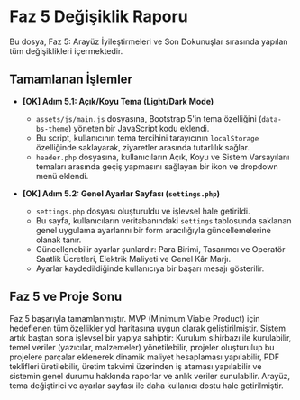 # Faz 5 Değişiklik Raporu

Bu dosya, Faz 5: Arayüz İyileştirmeleri ve Son Dokunuşlar sırasında yapılan tüm değişiklikleri içermektedir.

## Tamamlanan İşlemler

- **[OK] Adım 5.1: Açık/Koyu Tema (Light/Dark Mode)**
  - `assets/js/main.js` dosyasına, Bootstrap 5'in tema özelliğini (`data-bs-theme`) yöneten bir JavaScript kodu eklendi.
  - Bu script, kullanıcının tema tercihini tarayıcının `localStorage` özelliğinde saklayarak, ziyaretler arasında tutarlılık sağlar.
  - `header.php` dosyasına, kullanıcıların Açık, Koyu ve Sistem Varsayılanı temaları arasında geçiş yapmasını sağlayan bir ikon ve dropdown menü eklendi.

- **[OK] Adım 5.2: Genel Ayarlar Sayfası (`settings.php`)**
  - `settings.php` dosyası oluşturuldu ve işlevsel hale getirildi.
  - Bu sayfa, kullanıcıların veritabanındaki `settings` tablosunda saklanan genel uygulama ayarlarını bir form aracılığıyla güncellemelerine olanak tanır.
  - Güncellenebilir ayarlar şunlardır: Para Birimi, Tasarımcı ve Operatör Saatlik Ücretleri, Elektrik Maliyeti ve Genel Kâr Marjı.
  - Ayarlar kaydedildiğinde kullanıcıya bir başarı mesajı gösterilir.

## Faz 5 ve Proje Sonu

Faz 5 başarıyla tamamlanmıştır. MVP (Minimum Viable Product) için hedeflenen tüm özellikler yol haritasına uygun olarak geliştirilmiştir. Sistem artık baştan sona işlevsel bir yapıya sahiptir: Kurulum sihirbazı ile kurulabilir, temel veriler (yazıcılar, malzemeler) yönetilebilir, projeler oluşturulup bu projelere parçalar eklenerek dinamik maliyet hesaplaması yapılabilir, PDF teklifleri üretilebilir, üretim takvimi üzerinden iş ataması yapılabilir ve sistemin genel durumu hakkında raporlar ve anlık veriler sunulabilir. Arayüz, tema değiştirici ve ayarlar sayfası ile daha kullanıcı dostu hale getirilmiştir.

